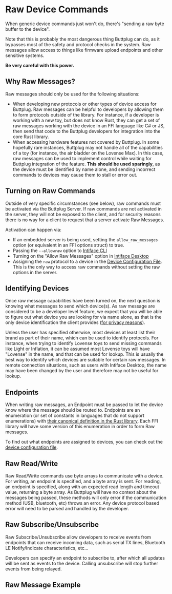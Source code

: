 # Raw Device Commands

When generic device commands just won't do, there's "sending a raw byte buffer to the device".

Note that this is probably the most dangerous thing Buttplug can do, as it bypasses most of the safety and protocol checks in the system. Raw messages allow access to things like firmware upload endpoints and other sensitive systems. 

**Be very careful with this power.**

## Why Raw Messages?

Raw messages should only be used for the following situations:

- When developing new protocols or other types of device access for Buttplug. Raw messages can be
  helpful to developers by allowing them to form protocols outside of the library. For instance, if a developer is working with a new toy, but does not know Rust, they can get a set of raw messages working with the device in an FFI language like C# or JS, then send that code to the Buttplug developers for integration into the core Rust library.
- When accessing hardware features not covered by Buttplug. In some hopefully rare instances,
  Buttplug may not handle all of the capabilities of a toy (for instance, the air bladder on the
  Lovense Max). In this case, raw messages can be used to implement control while waiting for
  Buttplug integration of the feature. **This should be used sparingly**, as the device must be
  identified by name alone, and sending incorrect commands to devices may cause them to stall or error out.

## Turning on Raw Commands

Outside of very specific circumstances (see below), raw commands must be activated via the Buttplug
Server. If raw commands are not activated in the server, they will not be exposed to the client, and
for security reasons there is no way for a client to request that a server activate Raw Messages.

Activation can happen via:

- If an embedded server is being used, setting the `allow_raw_messages` option (or equivalent in an
  FFI options struct) to true.
- Passing the `--allowraw` option to [Intiface CLI](https://github.com/intiface/intiface-cli-rs/)
- Turning on the "Allow Raw Messages" option in [Intiface Desktop](http://intiface.com/desktop)
- Assigning the `raw` protocol to a device in the [Device Configuration
  File](../inflating-buttplug/devices/device-configuration-file). This is the only way to access raw commands without setting the raw options in the server.

## Identifying Devices

Once raw message capabilities have been turned on, the next question is knowing what messages to
send which device(s). As raw message are considered to be a developer level feature, we expect that
you will be able to figure out what device you are looking for via name alone, as that is the only
device identification the client provides ([for privacy reasons](privacy-models)).

Unless the user has specified otherwise, most devices at least list their brand as part of their name, which can be used to identify protocols. For instance, when trying to identify Lovense toys to send missing commands like Light or Inflation, it can be assumed most Lovense toys will have "Lovense" in the name, and that can be used for lookup. This is usually the best way to identify which devices are suitable for certain raw messages. In remote connection situations, such as users with Intiface Desktop, the name may have been changed by the user and therefore may not be useful for lookup.

## Endpoints

When writing raw messages, an Endpoint must be passed to let the device know where the message
should be routed to. Endpoints are an enumeration (or set of constants in languages that do not
support enumerations) with [their canonical definition in the Rust
library](https://github.com/buttplugio/buttplug-rs/blob/master/buttplug/src/device/mod.rs#L38). Each
FFI library will have some version of this enumeration in order to form Raw messages.

To find out what endpoints are assigned to devices, you can check out the [device configuration file](../inflating-buttplug/devices/device-configuration-file).

## Raw Read/Write

Raw Read/Write commands use byte arrays to communicate with a device. For writing, an endpoint is specified, and a byte array is sent. For reading, an endpoint is specified, along with an expected read length and timeout value, returning a byte array. As Buttplug will have no context about the messages being passed, these methods will only error if the communication method (USB, bluetooth, etc) throws an error. Any device protocol based error will need to be parsed and handled by the developer.

## Raw Subscribe/Unsubscribe

Raw Subscribe/Unsubscribe allow developers to receive events from endpoints that can receive incoming data, such as serial TX lines, Bluetooth LE Notify/Indicate characteristics, etc...

Developers can specify an endpoint to subscribe to, after which all updates will be sent as events to the device. Calling unsubscribe will stop further events from being relayed.

## Raw Message Example

